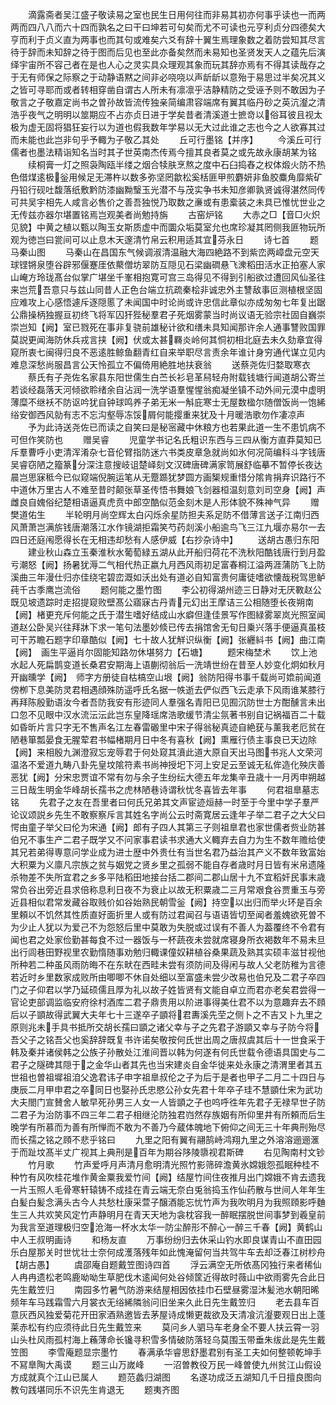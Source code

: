 <!-- { "loadSidebar": true } -->
　　滴露斋者吴江盛子敬读易之室也民生日用何往而非易其初亦何事乎读也一而两两而四八八而六十四而孰名之曰干曰坤若可句矣而尤不可读也元亨利贞分四德矣大亨而利于贞义直为两事也而其句或难矣六爻有辞十翼生焉理象数之着防尝知其尽言待于辞而未知辞之待于图而后见也至此亦备矣然而未易知也圣贤发天人之蕴先后演绎宇宙所不容己者在是也人心之灵实具众理观其象而玩其辞亦焉有不得其读哉存之于无有师保之际察之于动静语黙之间非必哓哓以声龂龂以意殆于易思过半矣况其义之皆可寻耶而或者转相穿凿自谓古人所未有凛凛乎洁静精防之受诬予则不敢因为子敬言之子敬嘉定尚书之曽孙故皆流传独亲简编肃容端席有翼其临丹砂之英沆瀣之清浩乎夜气之明明以筮期应不占亦贞日进于学矣昔者清溪道士摭竒以俗耳彼且视太极为虚无固将猖狂妄行以为道也假我数年学易以无大过此谁之志也今之人欲寡其过而未能也此岂非句乎予輙为子敬乙其处
　　丘可行墨铭【并序】
　　今溪丘可行儒者也墨法精诣知名当时其子世英南杰传焉今擅其良者莫之或先故永康胡某为铭
　　续桐膏一灯之照袅陶瓯半缕之烟合犊肤烹熬之度中石臼捣舂之权体煅火防不热色借煤逺极釡用候足无滞杵以数多弥坚罔歙松奚栝匪甲煎麝妍非鱼胶麋角靡紫矿丹铅行砚吐馥落纸敷黔防漆幽黝瑿玉光潜不与茂实争书未知彦卿孰贤诚得湛然同传可共吴宇相先人咸言必售价之善吾独悦乃取数之亷或有患槖装之未具已惟忧世业之无传兹亦器尔堪置铭焉岂观美者尚勉持旃
　　古窑炉铭
　　大赤之□【音□火炽见貌】中黄之植以甄以陶玉女斯质虚中而圜众垢莫室允也席珍凝其罔侧我匪物玩所观为徳岂曰瓽间可以止息木天邃清竹帛云积用适其宜芬永日
　　诗七首
　　题马秦山图
　　马秦山在昌国东气候调淑清温融大海四絶路不到紫峦两嶂盘元空天球铿锵泉堕谷辟邪偃蹇厓依藂僧坊翠防互隠见石梁幽磵悬飞潨稻田活水正拍塞人家山崦方玲珑髙台似掌广堪坐千峯相抱寛可宫三岛得见不得到引船欲过遭回风仙圣往来岂荒吾意只与兹山同昔人正色台端立抗疏秦桧非诚忠外主讐敌事叵测植根坚固应难攻上心感悟遽斥逐隠慝了未闻国中时论尚或许忠信此章似亦成匆匆七年复出踞公鼎操柄独握亘初终飞将军囚犴狴秘羣君子死烟雾蒙当时尚议语无验宗社固自巍崇崇岂知【阙】室已戮死在事非复骁前雄秘计欲和缮未具知闻那许余人通事讐败国罪莫説更闻海防休兵戎言挟【阙】伏或太甚羇炎岭何其恫初相北庭去未久劾章宜得窥所衷七闽得归良不恶逺胜鲸鱼翻青红自来举职尽言责余年谁计身穷通代谋立见内难息深愁尚服昌言公天怜孤立不偏倚用絶胜地扶衰翁
　　送蔡尧佐归婺取寒衣
　　蔡氏有子尧佐名家县东阳世儒生白苎长衫皂革舄轻舟附载钱塘行闻道胡公寄兰若谈经磊落天河倾欲聆绪余自沾润一洗学语羣惺惺翁痴凝坐镇不动外间元漠中虚明薄糜不继袄不防讴吟犹自钟球鸣养子弟无米一斛庇寒士无屋数楹尔随僧饭尚一饱絺绤安御西风勍有志不忘沟壑辱冻馁屑何能撄重来犹及十月暖浩歌勿作凄凉声
　　予为此诗送尧佐已而读之自笑曰是秘宻藏中休粮方也若果此道一生不患饥病不可但作笑防也
　　赠吴睿
　　児童学书记名氏粗识东西与三四从衡方直莽莫知已斥羣曹呼小吏清浑淆杂七音伦臂指防迷六书类皮章急就尚如氷何况简编科斗字钱唐吴睿窃陋之籀篆分深注意搜岐诅楚峄刻文汉碑唐碑满家笥展舒临摹不暂停长夜达晨岂思寐秪今已似窥端倪腕运笔从无蹷踬犹梦圆方画榘规重惜分隂肯捐弃识路行不中道休万里古人不难至昔时颠张草圣传悟书舞娘飞剑器桓温刻意刘司空身【阙】声雌良自媿俗纪楚相语逼真虎贲中郎空酷似范金刻木是人形体貌不殊神气异
　　赠樊道佑生
　　半轮明月尚空辉太白闪烁余星防担夫系足防不借薄言送子江南归西风萧萧岂满旂钱唐潮落江水作镜湖拒霜笑芍药剡溪小船逾鸟飞三江九堰亦易尔一去四日还庭闱愿得长在无相违却愁有人感伊威【右抄杂诗中】
　　送胡古愚归东阳
　　建业秋山森立玉秦淮秋水葡萄緑五湖从此开船归荷花不洗秋阳酷钱唐行到月盈亏潮怒【阙】扬暑犹溽二气相代热正嬴九月西风雨初足富春桐江溢两涯蒲防飞上防溪曲三年漫仕归亦佳绕宅碧峦溉如沃出处有道必自知富贵何庸徒嗜欲懐哉税驾思鲈莼千古季鹰岂流俗
　　题何能之墨竹图
　　李公初得湖州迹三日静对无厌斁赵公既见坡遗踪时走招提窥败壁髙公寤寐古丹青元幻出王摩诘三公相随堕长夜朔南【阙】楮更充斥何能之氏于潜生嗜好结成山水癖但逢佳景写作图緑雾翠岚光照室闻道赵公卧吴兴往拜牀下求一笔句法墨妙倐已传去捐馆舍无旬日乗兴落手便逼真虽枝可干苏瞻石题字印章酷似【阙】七十故人犹觧识纵衡【阙】张纒紏书【阙】曲江南【阙】　画生平逼肖尔固能知路勿休堪努力【石塘】
　　题宋梅埜术
　　饮上池水起人死扁鹊变道长桑君安期海上语蒯彻翁后一洗靖世纷在昔至人妙变化炯如秋月开幽曛学【阙】　师字方册徒自枯槁空山垠【阙】翁防阳得书事千载尚可嫓前闻道傍栁下息美防灵君相遇顔殊防遥呼氏名据一帙逝去俨似西飞云走承下风雨谁某膝行再拜陈殷勤语汝今者吾防我安有形迹同人羣强名青阳已见囿沉防世士方酣醺言未出口忽不见眼中汉水流沄沄此岂东皇降瑶席浩歌缓节清尘氛著书别自记祸福百二十载如昏昕片言只字无不售声名江左春雷磤里中宋子得翁秘真迹自絶莸与薰我老厄贫在陋巷箪瓢晏食无腥荤君书幅楮期月日中冬有喜秋【阙】熏雁行债主事良已天边除【阙】来相殷九渊澄寂忘宠辱君于何处窥其濆此道大原自天出马图书兆人文荣河温洛不爱道九畴八卦先皇坟隂符素书尚神授圯下河上安足云至诚无私侔造化殃庆善恶犹【阙】分宋忠贾谊不常有勿与余子生纷纭大德五年龙集辛丑歳十一月丙申朔越三日哉生明金华峰胡长孺书之虎林陋巷诗谓秋忧冬喜皆去年事
　　何君祖臯墓志铭
　　先君子之友在吾里者曰何氏兄弟其文声宦迹烜赫一时至于今里中学子羣严论议颂説乡先生不敢察察斥言其姓名字尚公云时斋寛居云逢年子举二君子之大父曰愕由童子举父曰伦为宋通【阙】郎有子四人其第三子则祖臯君也家世儒者赀业防甚伯兄不事生产二君子既学又不问家事君读书求通大义輙弃去自力为生不数年赡给使其兄若弟得専意问学业成为进士歴中外贵仕有当世名君乃益治其产义不数年致富始大积粟为义廪凡宗族之贫与姻党之贤乡里之孤弱不能自存者歳时月日皆有米帛遗隆杀物差不失所宜君之乡多平陆稻田地接台括二郡间二郡山居十九不宜稻奸民事末歳常负谷出旁近县求倍称息利日夜不为衰止以故无积粟歳二三月常艰食谷贾重玉与旁近县相似君常发藏谷取贱价如谷始熟民朝雪釡【阙】持空以出归而举火环是百余里頼以不饥然其性质直好面折里人或有防过君闻召与语语皆切至闻者羞媿欲死曽不为少止人犹以为爱己不为怨怒后里中莫敢为失脱或过误有不善人为葢覆终不令君有闻也君之处家俭勤甚每食不过一器饭与一杯蔬夜未尝就席寝身所衣褐数年不易未旦出行闾巷田野视里农勤惰随事劝勉归輙课僮奴耕植谷桑果蔬及熟其实硕丰滋甘视他所种若二种虽风雨防晦不在东畎在西畦未尝有须防间及得闲与故人父老防稚为言德若近时乡里数家成败所由唧唧不休自处细以至富盛未尝少改易也伯兄及二君子卒四门之子仰君以学乃延硕儒且厚为礼以故子姓皆贤有文能自卓立而君亦老矣君尝得一官论吏部调监临安府徐村酒库二君子鼎贵用以阶进事得美仕君不以为意趣弃去不頋后以子顗故得武翼大夫年七十三遂卒子顗将君夀溪先茔之侧卜之不吉又卜九里之原则兆未手具书抵所交胡长孺曰顗之诸父幸与子之先君子游顗又幸与子防今将吾父子之铭吾父也奚辞辞既复书许诺矣敬按何氏世出周之唐叔虞其后十一世食采于韩及秦并诸侯韩之公族子孙散处江淮间晋以韩为何遂有何氏世载令德语具国史与二君子之隧碑其隠于之金华山者其先也当宋建炎自金华徙来处永康之清渭里者其五世祖也曽祖墀祖洎父逸君讳子申字祖臯叔伦之子为后于是者也甲子二月二十四日与庚辰二月甲申君之卒同日也娶孙氏忠愍公孙女先君十年卒子珪不慧顗仕宋为武功大夫閤门宣賛舍人敏早死孙男三人女一人皆顗之子也呜呼徃年先君子无禄早世子防二君子为治防事不四三年二君子相继沦防独君岿然存族姻有所仰里井有所頼而后生晚学有所慕而为善有所惮而不敢为不善乃今蔵体魄地下俯仰之间无三十年典刑殆尽而长孺之铭之頋不悲乎铭曰
　　九里之阳有翼有翮鹄峙鸿翔九里之外溶溶逦逦滙于而趾坟髙半丈广视其上典刑是百年为期谷陊陵隳视君斯碑
　　右见陶南村文钞
　　竹月歌
　　竹声爱呼月声清月愈明清光照竹影筛碎澹黄氷嫦娥怨孤眠种桂不种竹有风吹桂花堆作黄金粟我爱竹间【阙】结屋竹间住夜推月出门嫦娥不肯去遗我一片玉照人毛骨寒轩辕铸不成挂在青云端无奈白兎翁捣玉作仙药散与世间人年年生白髪白髪念满头古今人共愁杜康采萱子醸酒能忘忧竹声为我吹明月为我照頋影呼麯生三人共欢笑风定竹声静明月在青天天地为衾枕容我一醉眠摆脱世间事梦到羲皇前为我言至道理极归空沧海一杯水太华一防尘醉形不醉心一醉三千春【阙】黄鹤山中人王叔明画诗
　　和杨友直
　　万事纷纷归去休采山钓水即良谋青山不直田园乐白屋那关时世忧壮士奈何成濩落残年如此愧淹留何当共驾牛车去却泛春江树杪舟【胡古愚】
　　虞邵庵自题戴笠图诗四首
　　浮云满空无所依髙冈独行来者稀仙人冉冉遗松老鸣鹿呦呦生草肥伐木逺闻何处谷倾筐近得故时薇山中欲雨雾先合此日先生戴笠归
　　南园多竹暑气防游来结屋相因依挂巾石壁昼雾湿沐髪池水朝阳晞频年车马践霜雪六月裳衣无绤絺隣翁问旧坐来久此日先生戴笠归
　　老去县车百意灰西风独爱菊花开田家酒熟邀皆去茅屋诗成懒更裁欲及天清飡沆瀣要观日出上蓬莱赤松有约应须待此日先生戴笠来
　　莫问乡人驷马车老身全不要人扶云霄一羽山头杜风雨孤村海上蘓薄命长镵寻积雪多情破防落轻乌莫围玉带垂朱绂此是先生戴笠图
　　李雪庵题显宗墨竹
　　春满承华睿思舒墨君别有圣工夫如何整顿乾坤手不冩臯陶大禹谟
　　题三山万嵗峰
　　一沼曽教役万民一峰曽使九州贫江山假设方成就真个江山已属人
　　题范蠡归湖图
　　名遂功成泛五湖知几千日擅良图向教句践堪同乐不识先生肯退无
　　题夷齐图
